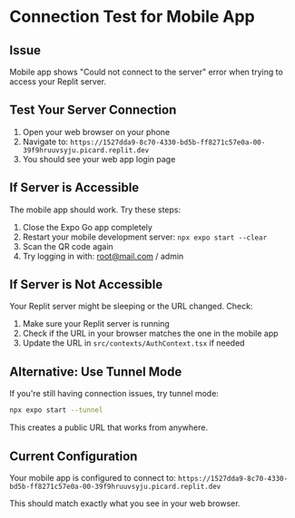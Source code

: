 # Connection Test for Mobile App

## Issue
Mobile app shows "Could not connect to the server" error when trying to access your Replit server.

## Test Your Server Connection
1. Open your web browser on your phone
2. Navigate to: `https://1527dda9-8c70-4330-bd5b-ff8271c57e0a-00-39f9hruuvsyju.picard.replit.dev`
3. You should see your web app login page

## If Server is Accessible
The mobile app should work. Try these steps:
1. Close the Expo Go app completely
2. Restart your mobile development server: `npx expo start --clear`
3. Scan the QR code again
4. Try logging in with: root@mail.com / admin

## If Server is Not Accessible
Your Replit server might be sleeping or the URL changed. Check:
1. Make sure your Replit server is running
2. Check if the URL in your browser matches the one in the mobile app
3. Update the URL in `src/contexts/AuthContext.tsx` if needed

## Alternative: Use Tunnel Mode
If you're still having connection issues, try tunnel mode:
```bash
npx expo start --tunnel
```
This creates a public URL that works from anywhere.

## Current Configuration
Your mobile app is configured to connect to:
`https://1527dda9-8c70-4330-bd5b-ff8271c57e0a-00-39f9hruuvsyju.picard.replit.dev`

This should match exactly what you see in your web browser.
